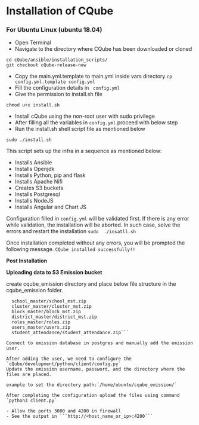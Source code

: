 <h1>Installation of CQube</h1>
<h3>For Ubuntu Linux (ubuntu 18.04)</h3>

- Open Terminal
- Navigate to the directory where CQube has been downloaded or cloned 
```
cd cQube/ansible/installation_scripts/
git checkout cQube-release-new
```
- Copy the main.yml.template to main.yml inside vars directory
`cp config.yml.template config.yml`
- Fill the configuration details in ` config.yml`
- Give the permission to install.sh file
```
chmod u+x install.sh
```
- Install cQube using the non-root user with sudo privilege
- After filling all the variables in `config.yml` proceed with below step
- Run the install.sh shell script file as mentioned below
```
sudo ./install.sh
```
This script sets up the infra in a sequence as mentioned below:
  - Installs Ansible
  - Installs Openjdk
  - Installs Python, pip and flask
  - Installs Apache Nifi
  - Creates S3 buckets
  - Installs Postgresql
  - Installs NodeJS
  - Installs Angular and Chart JS

Configuration filled in `config.yml` will be validated first. If there is any error while validation, the installation will be aborted. In such case, solve the errors and restart the installation `sudo  ./insatll.sh`

Once installation completed without any errors, you will be prompted the following message. 
```CQube installed successfully!!``` 


<b>Post Installation </b>

<b>Uploading data to S3 Emission bucket</b>

create cqube_emission directory and place below file structure in the cqube_emission folder.
```cqube_emission/
  school_master/school_mst.zip
  cluster_master/cluster_mst.zip
  block_master/block_mst.zip
  district_master/district_mst.zip
  roles_master/roles.zip
  users_master/users.zip
  student_attendance/student_attendance.zip```

Connect to emission database in postgres and manually add the emission user.

After adding the user, we need to configure the `cQube/development/python/client/config.py`
Update the emission username, password, and the directory where the files are placed.

example to set the directory path:`/home/ubuntu/cqube_emission/`

After completing the configuration upload the files using command `python3 client.py`

- Allow the ports 3000 and 4200 in firewall
- See the output in ```http://<host_name_or_ip>:4200```
